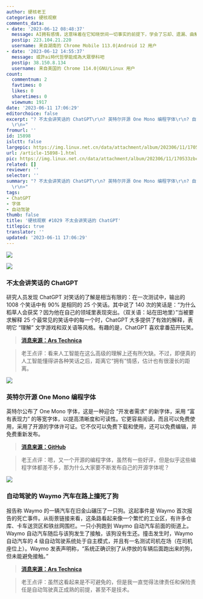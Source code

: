 ```yaml
---
author: 硬核老王
categories: 硬核观察
comments_data:
- date: '2023-06-12 08:48:37'
  message: AI拥有感情，这意味着在它知晓世间一切事实的前提下，学会了忘却、遗漏、曲解、自骄和偏见，等等等等，如同它要把自己看作一个人类，拥有与我们相同的道德标准、人性弱点。
  postip: 223.104.21.220
  username: 来自湖南的 Chrome Mobile 113.0|Android 12 用户
- date: '2023-06-12 14:55:37'
  message: 或許ai時代哲學能成為大眾學科吧
  postip: 38.150.8.134
  username: 来自美国的 Chrome 114.0|GNU/Linux 用户
count:
  commentnum: 2
  favtimes: 0
  likes: 0
  sharetimes: 0
  viewnum: 1917
date: '2023-06-11 17:06:29'
editorchoice: false
excerpt: "? 不太会讲笑话的 ChatGPT\r\n? 英特尔开源 One Mono 编程字体\r\n? 自动驾驶的 Waymo 汽车在路上撞死了狗\r\n»
  \r\n»"
fromurl: ''
id: 15898
islctt: false
largepic: https://img.linux.net.cn/data/attachment/album/202306/11/170533zbcgc1vez2c9egg3.jpg
url: /article-15898-1.html
pic: https://img.linux.net.cn/data/attachment/album/202306/11/170533zbcgc1vez2c9egg3.jpg.thumb.jpg
related: []
reviewer: ''
selector: ''
summary: "? 不太会讲笑话的 ChatGPT\r\n? 英特尔开源 One Mono 编程字体\r\n? 自动驾驶的 Waymo 汽车在路上撞死了狗\r\n»
  \r\n»"
tags:
- ChatGPT
- 字体
- 自动驾驶
thumb: false
title: '硬核观察 #1029 不太会讲笑话的 ChatGPT'
titlepic: true
translator: ''
updated: '2023-06-11 17:06:29'
---
```


![](https://img.linux.net.cn/data/attachment/album/202306/11/170533zbcgc1vez2c9egg3.jpg)


![](https://img.linux.net.cn/data/attachment/album/202306/11/170544l55i1p8j8xybmimw.jpg)


### 不太会讲笑话的 ChatGPT


研究人员发现 ChatGPT 对笑话的了解是相当有限的：在一次测试中，输出的 1008 个笑话中有 90% 是相同的 25 个笑话。其中说了 140 次的笑话是：“为什么稻草人会获奖？因为他在自己的领域里表现突出。（双关语：站在田地里）”当被要求解释 25 个最常见的笑话中的每一个时，ChatGPT 大多提供了有效的解释，表明它 “理解” 文字游戏和双关语等风格。有趣的是，ChatGPT 喜欢拿番茄开玩笑。



> 
> **[消息来源：Ars Technica](https://arstechnica.com/information-technology/2023/06/researchers-discover-that-chatgpt-prefers-repeating-25-jokes-over-and-over/)**
> 
> 
> 



> 
> 老王点评：看来人工智能在这么高级的理解上还有所欠缺。不过，即便真的人工智能懂得讲各种笑话之后，距离它“拥有”情感，估计也有很漫长的距离。
> 
> 
> 


![](https://img.linux.net.cn/data/attachment/album/202306/11/170559bbx49oyb0berhwb9.jpg)


### 英特尔开源 One Mono 编程字体


英特尔公布了 One Mono 字体，这是一种迎合 “开发者需求” 的新字体，采用 “富有表现力” 的等宽字体，以提高清晰度和可读性。它更容易阅读，而且可以免费使用，采用了开源的字体许可证。它不仅可以免费下载和使用，还可以免费编辑，并免费重新发布。



> 
> **[消息来源：GitHub](https://github.com/intel/intel-one-mono)**
> 
> 
> 



> 
> 老王点评：嗯，又一个开源的编程字体，虽然有一些好评，但是似乎这些编程字体都差不多，那为什么大家要不断发布自己的开源字体呢？
> 
> 
> 


![](https://img.linux.net.cn/data/attachment/album/202306/11/170613otwsmszahh8nsy8m.jpg)


### 自动驾驶的 Waymo 汽车在路上撞死了狗


报告称 Waymo 的一辆汽车在旧金山碾压了一只狗。这起事件是 Waymo 首次报告的死亡事件。从街景链接来看，这条路看起来像一个繁忙的工业区，有许多仓库、卡车送货区和铁丝网围栏。一只小狗跑到 Waymo 自动汽车前面的街道上。Waymo 自动汽车随后与该狗发生了接触，该狗没有生还。撞击发生时，Waymo 自动汽车的 4 级自动驾驶系统处于自主模式，并且有一名测试司机在场（在司机座位上）。Waymo 发表声明称，“系统正确识别了从停放的车辆后面跑出来的狗，但未能避免接触。”



> 
> **[消息来源：Ars Technica](https://arstechnica.com/gadgets/2023/06/autonomous-waymo-car-runs-over-dog-in-san-francisco/)**
> 
> 
> 



> 
> 老王点评：虽然这看起来是不可避免的，但是我一直觉得法律责任和保险责任是自动驾驶真正成熟的前提，甚至不是技术。
> 
> 
>